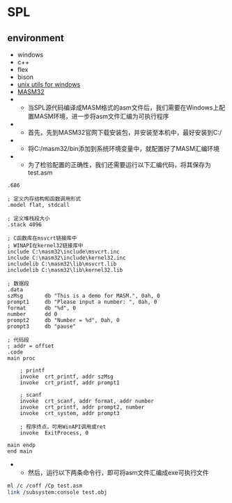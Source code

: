 # SPL
## environment
- windows
- c++ 
- flex
- bison
- [unix utils for windows](https://sourceforge.net/projects/unxutils/)
- [MASM32](http://www.masm32.com/)
- - 当SPL源代码编译成MASM格式的asm文件后，我们需要在Windows上配置MASM环境，进一步将asm文件汇编为可执行程序
- - 首先，先到MASM32官网下载安装包，并安装至本机中，最好安装到C:/
- - 将C:/masm32/bin添加到系统环境变量中，就配置好了MASM汇编环境
- - 为了检验配置的正确性，我们还需要运行以下汇编代码，将其保存为test.asm

```x86asm
.686  

; 定义内存结构和函数调用形式
.model flat, stdcall

; 定义堆栈段大小
.stack 4096  

; C函数库在msvcrt链接库中
; WINAPI在kernel32链接库中
include C:\masm32\include\msvcrt.inc
include C:\masm32\include\kernel32.inc
includelib C:\masm32\lib\msvcrt.lib  
includelib C:\masm32\lib\kernel32.lib

; 数据段
.data
szMsg		db "This is a demo for MASM.", 0ah, 0
prompt1		db "Please input a number: ", 0ah, 0
format		db "%d", 0
number		dd 0
prompt2		db "Number = %d", 0ah, 0
prompt3		db "pause"

; 代码段
; addr = offset
.code
main proc

	; printf
    invoke	crt_printf, addr szMsg
	invoke	crt_printf, addr prompt1

	; scanf
	invoke	crt_scanf, addr format, addr number
	invoke	crt_printf, addr prompt2, number
	invoke 	crt_system, addr prompt3

	; 程序终点，可用WinAPI调用或ret
	invoke 	ExitProcess, 0

main endp
end main
```
- - 然后，运行以下两条命令行，即可将asm文件汇编成exe可执行文件

```bash
ml /c /coff /Cp test.asm
link /subsystem:console test.obj
```